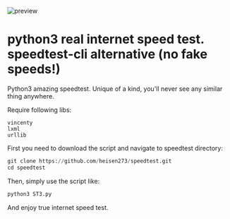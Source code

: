 ![preview](https://i.imgur.com/IF3yAmu.gif)

# python3 real internet speed test. speedtest-cli alternative (no fake speeds!)
Python3 amazing speedtest. Unique of a kind, you'll never see any similar thing anywhere. 

Require following libs:
```
vincenty
lxml
urllib
```
First you need to download the script and navigate to speedtest directory:
```python 
git clone https://github.com/heisen273/speedtest.git
cd speedtest
```


Then, simply use the script like:
```python
python3 ST3.py
```

And enjoy true internet speed test.
